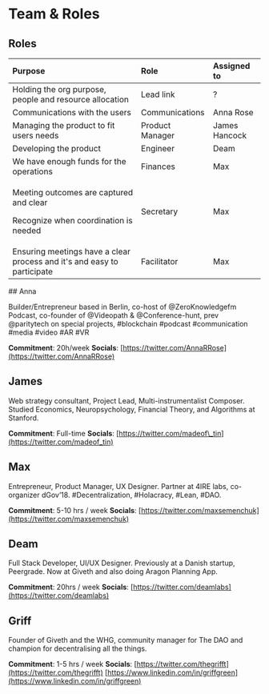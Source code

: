# Team & Roles

## Roles

<table>
  <thead>
    <tr>
      <th style="text-align:left">Purpose</th>
      <th style="text-align:left">Role</th>
      <th style="text-align:left">Assigned to</th>
    </tr>
  </thead>
  <tbody>
    <tr>
      <td style="text-align:left">Holding the org purpose, people and resource allocation</td>
      <td style="text-align:left">Lead link</td>
      <td style="text-align:left">?</td>
    </tr>
    <tr>
      <td style="text-align:left">Communications with the users</td>
      <td style="text-align:left">Communications</td>
      <td style="text-align:left">Anna Rose</td>
    </tr>
    <tr>
      <td style="text-align:left">Managing the product to fit users needs</td>
      <td style="text-align:left">Product Manager</td>
      <td style="text-align:left">James Hancock</td>
    </tr>
    <tr>
      <td style="text-align:left">Developing the product</td>
      <td style="text-align:left">Engineer</td>
      <td style="text-align:left">Deam</td>
    </tr>
    <tr>
      <td style="text-align:left">We have enough funds for the operations</td>
      <td style="text-align:left">Finances</td>
      <td style="text-align:left">Max</td>
    </tr>
    <tr>
      <td style="text-align:left">
        <p>Meeting outcomes are captured and clear</p>
        <p>Recognize when coordination is needed</p>
      </td>
      <td style="text-align:left">Secretary</td>
      <td style="text-align:left">Max</td>
    </tr>
    <tr>
      <td style="text-align:left">Ensuring meetings have a clear process and it's and easy to participate</td>
      <td
      style="text-align:left">Facilitator</td>
        <td style="text-align:left">Max</td>
    </tr>
  </tbody>
</table>## Anna

Builder/Entrepreneur based in Berlin, co-host of @ZeroKnowledgefm Podcast, co-founder of @Videopath & @Conference-hunt, prev @paritytech on special projects, \#blockchain \#podcast \#communication \#media \#video \#AR \#VR

**Commitment**: 20h/week **Socials**: [https://twitter.com/AnnaRRose](https://twitter.com/AnnaRRose)

## James

Web strategy consultant, Project Lead, Multi-instrumentalist Composer. Studied Economics, Neuropsychology, Financial Theory, and Algorithms at Stanford.

**Commitment**: Full-time **Socials**: [https://twitter.com/madeof\_tin](https://twitter.com/madeof_tin)

## Max

Entrepreneur, Product Manager, UX Designer. Partner at 4IRE labs, co-organizer dGov’18. \#Decentralization, \#Holacracy, \#Lean, \#DAO.

**Commitment**: 5-10 hrs / week **Socials**: [https://twitter.com/maxsemenchuk](https://twitter.com/maxsemenchuk)

## Deam

Full Stack Developer, UI/UX Designer. Previously at a Danish startup, Peergrade. Now at Giveth and also doing Aragon Planning App.

**Commitment**: 20hrs / week **Socials**: [https://twitter.com/deamlabs](https://twitter.com/deamlabs)

## Griff

Founder of Giveth and the WHG, community manager for The DAO and champion for decentralising all the things.

**Commitment**: 1-5 hrs / week **Socials**: [https://twitter.com/thegrifft](https://twitter.com/thegrifft) [https://www.linkedin.com/in/griffgreen](https://www.linkedin.com/in/griffgreen)

